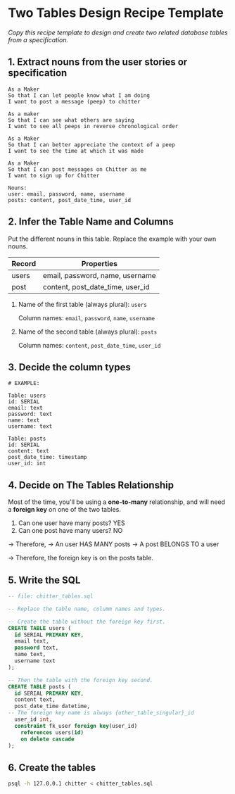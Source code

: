 # Two Tables Design Recipe Template

_Copy this recipe template to design and create two related database tables from a specification._

## 1. Extract nouns from the user stories or specification

```
As a Maker
So that I can let people know what I am doing
I want to post a message (peep) to chitter

As a maker
So that I can see what others are saying
I want to see all peeps in reverse chronological order

As a Maker
So that I can better appreciate the context of a peep
I want to see the time at which it was made

As a Maker
So that I can post messages on Chitter as me
I want to sign up for Chitter
```

```
Nouns:
user: email, password, name, username
posts: content, post_date_time, user_id
```

## 2. Infer the Table Name and Columns

Put the different nouns in this table. Replace the example with your own nouns.

| Record        | Properties                       |
| ------------- | -------------------------------- |
| users         | email, password, name, username  | 
| post          | content, post_date_time, user_id |

1. Name of the first table (always plural): `users` 

    Column names: `email`, `password`, `name`, `username`

2. Name of the second table (always plural): `posts` 

    Column names: `content`, `post_date_time`, `user_id`

## 3. Decide the column types

```
# EXAMPLE:

Table: users
id: SERIAL
email: text
password: text
name: text
username: text

Table: posts
id: SERIAL
content: text
post_date_time: timestamp
user_id: int
```

## 4. Decide on The Tables Relationship

Most of the time, you'll be using a **one-to-many** relationship, and will need a **foreign key** on one of the two tables.

1. Can one user have many posts? YES
2. Can one post have many users? NO

-> Therefore,
-> An user HAS MANY posts
-> A post BELONGS TO a user

-> Therefore, the foreign key is on the posts table.

## 5. Write the SQL

```sql
-- file: chitter_tables.sql

-- Replace the table name, columm names and types.

-- Create the table without the foreign key first.
CREATE TABLE users (
  id SERIAL PRIMARY KEY,
  email text,
  password text,
  name text,
  username text
);

-- Then the table with the foreign key second.
CREATE TABLE posts (
  id SERIAL PRIMARY KEY,
  content text,
  post_date_time datetime,
-- The foreign key name is always {other_table_singular}_id
  user_id int,
  constraint fk_user foreign key(user_id)
    references users(id)
    on delete cascade
);

```

## 6. Create the tables

```bash
psql -h 127.0.0.1 chitter < chitter_tables.sql
```
